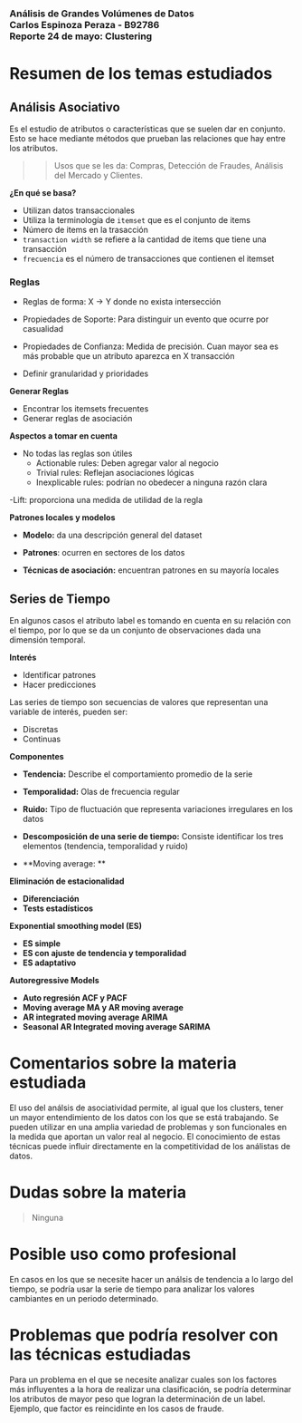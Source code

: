 ### Análisis de Grandes Volúmenes de Datos <br>Carlos Espinoza Peraza - B92786 <br>Reporte 24 de mayo: Clustering

# **Resumen de los temas estudiados**

## **Análisis Asociativo**

Es el estudio de atributos o características que se suelen dar en conjunto. Esto se hace mediante métodos que prueban las relaciones que hay entre los atributos. 

>> Usos que se les da: Compras, Detección de Fraudes, Análisis del Mercado y Clientes. 

**¿En qué se basa?**

- Utilizan datos transaccionales
- Utiliza la terminología de `itemset` que es el conjunto de items
- Número de items en la trasacción
- `transaction width` se refiere a la cantidad de items que tiene una transacción 
- `frecuencia` es el número de transacciones que contienen el itemset

### **Reglas**

- Reglas de forma: X -> Y donde no exista intersección

- Propiedades de Soporte: Para distinguir un evento que ocurre por casualidad

- Propiedades de Confianza: Medida de precisión. Cuan mayor sea es más probable que un atributo aparezca en X transacción

- Definir granularidad y prioridades

**Generar Reglas**

- Encontrar los itemsets frecuentes
- Generar reglas de asociación

**Aspectos a tomar en cuenta**

- No todas las reglas son útiles
	- Actionable rules: Deben agregar valor al negocio
	- Trivial rules: Reflejan asociaciones lógicas
	- Inexplicable rules: podrían no obedecer a ninguna razón clara

-Lift: proporciona una medida de utilidad de la regla

**Patrones locales y modelos**

- **Modelo:** da una descripción general del dataset

- **Patrones**: ocurren en sectores de los datos

- **Técnicas de asociación:** encuentran patrones en su mayoría locales


## **Series de Tiempo**

En algunos casos el atributo label es tomando en cuenta en su relación con el tiempo, por lo que se da un conjunto de observaciones dada una dimensión temporal. 

**Interés**

- Identificar patrones
- Hacer predicciones

Las series de tiempo son secuencias de valores que representan una variable de interés, pueden ser:

- Discretas
- Continuas

**Componentes**

- **Tendencia:** Describe el comportamiento promedio de la serie
- **Temporalidad:** Olas de frecuencia regular
- **Ruido:** Tipo de fluctuación que representa variaciones irregulares en los datos

- **Descomposición de una serie de tiempo:** Consiste identificar los tres elementos (tendencia, temporalidad y ruido)

- **Moving average: **

**Eliminación de estacionalidad**

- **Diferenciación**
- **Tests estadísticos**

**Exponential smoothing model (ES)**
- **ES simple**
- **ES con ajuste de tendencia y temporalidad**
- **ES adaptativo**

**Autoregressive Models**
- **Auto regresión ACF y PACF**
- **Moving average MA y AR moving average**
- **AR integrated moving average ARIMA**
- **Seasonal AR Integrated moving average SARIMA**

# **Comentarios sobre la materia estudiada**
 
El uso del análsis de asociatividad permite, al igual que los clusters, tener un mayor entendimiento de los datos con los que se está trabajando. Se pueden utilizar en una amplia variedad de problemas y son funcionales en la medida que aportan un valor real al negocio. El conocimiento de estas técnicas puede influir directamente en la competitividad de los análistas de datos.

# **Dudas sobre la materia**

> Ninguna

# **Posible uso como profesional**

En casos en los que se necesite hacer un análsis de tendencia a lo largo del tiempo, se podría usar la serie de tiempo para analizar los valores cambiantes en un periodo determinado.

# **Problemas que podría resolver con las técnicas estudiadas**

Para un problema en el que se necesite analizar cuales son los factores más influyentes a la hora de realizar una clasificación, se podría determinar los atributos de mayor peso que logran la determinación de un label. Ejemplo, que factor es reincidinte en los casos de fraude.

